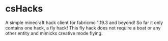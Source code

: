 # csHacks
A simple minecraft hack client for fabricmc 1.19.3 and beyond! So far it only contains one hack, a fly hack! This fly hack does not require a boat or any other entity and mimicks creative mode flying.
